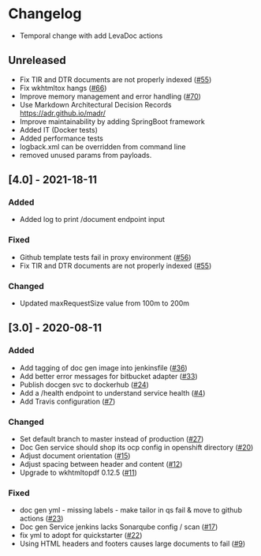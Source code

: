 # Changelog

- Temporal change with add LevaDoc actions

## Unreleased
- Fix TIR and DTR documents are not properly indexed ([#55](https://github.com/opendevstack/ods-document-generation-svc/pull/55))
- Fix wkhtmltox hangs ([#66](https://github.com/opendevstack/ods-document-generation-svc/pull/66))
- Improve memory management and error handling ([#70](https://github.com/opendevstack/ods-document-generation-svc/pull/70))
- Use Markdown Architectural Decision Records https://adr.github.io/madr/
- Improve maintainability by adding SpringBoot framework
- Added IT (Docker tests)
- Added performance tests
- logback.xml can be overridden from command line
- removed unused params from payloads.

## [4.0] - 2021-18-11

### Added
- Added log to print /document endpoint input

### Fixed
- Github template tests fail in proxy environment ([#56](https://github.com/opendevstack/ods-document-generation-svc/issues/56))
- Fix TIR and DTR documents are not properly indexed ([#55](https://github.com/opendevstack/ods-document-generation-svc/pull/55))

### Changed
- Updated maxRequestSize value from 100m to 200m

## [3.0] - 2020-08-11

### Added
- Add tagging of doc gen image into jenkinsfile ([#36](https://github.com/opendevstack/ods-document-generation-svc/pull/36))
- Add better error messages for bitbucket adapter ([#33](https://github.com/opendevstack/ods-document-generation-svc/pull/33))
- Publish docgen svc to dockerhub ([#24](https://github.com/opendevstack/ods-document-generation-svc/issues/24))
- Add a /health endpoint to understand service health ([#4](https://github.com/opendevstack/ods-document-generation-svc/issues/4))
- Add Travis configuration ([#7](https://github.com/opendevstack/ods-document-generation-svc/pull/7))

### Changed
- Set default branch to master instead of production ([#27](https://github.com/opendevstack/ods-document-generation-svc/pull/27))
- Doc Gen service should shop its ocp config in openshift directory ([#20](https://github.com/opendevstack/ods-document-generation-svc/issues/20))
- Adjust document orientation ([#15](https://github.com/opendevstack/ods-document-generation-svc/issues/15))
- Adjust spacing between header and content ([#12](https://github.com/opendevstack/ods-document-generation-svc/issues/12))
- Upgrade to wkhtmltopdf 0.12.5 ([#11](https://github.com/opendevstack/ods-document-generation-svc/issues/11))

### Fixed
- doc gen yml - missing labels - make tailor in qs fail & move to github actions ([#23](https://github.com/opendevstack/ods-document-generation-svc/pull/23))
- Doc gen Service jenkins lacks Sonarqube config / scan ([#17](https://github.com/opendevstack/ods-document-generation-svc/issues/17))
- fix yml to adopt for quickstarter ([#22](https://github.com/opendevstack/ods-document-generation-svc/pull/22))
- Using HTML headers and footers causes large documents to fail ([#9](https://github.com/opendevstack/ods-document-generation-svc/issues/9))

